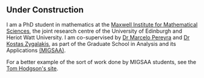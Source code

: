 ## Under Construction

I am a PhD student in mathematics at the [Maxwell Institute for Mathematical Sciences](http://maxwell.ac.uk/), the joint research centre of the University of Edinburgh and Heriot Watt University.  I am co-supervised by [Dr Marcelo Pereyra](http://www.macs.hw.ac.uk/~mp71/) and [Dr Kostas Zygalakis](https://www.maths.ed.ac.uk/school-of-mathematics/people?person=506), as part of the Graduate School in Analysis and its Applications [(MIGSAA)](http://maxwell.ac.uk/migsaa/).

For a better example of the sort of work done by MIGSAA students, see the [Tom Hodgson's site](https://tom271.github.io).
